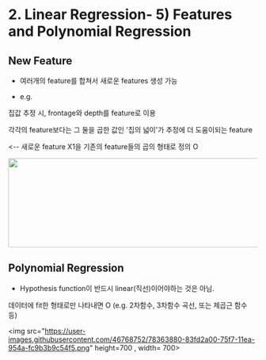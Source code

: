 # 2. Linear Regression- 5) Features and Polynomial Regression

## New Feature

- 여러개의 feature를 합쳐서 새로운 features 생성 가능

- e.g.

집값 추정 시, frontage와 depth를 feature로 이용

각각의 feature보다는 그 둘을 곱한 값인 '집의 넓이'가 추정에 더 도움이되는 feature

<-- 새로운 feature X1을 기존의 feature들의 곱의 형태로 정의 O


<img src="https://user-images.githubusercontent.com/46768752/78359832-c5d6a200-75f0-11ea-9ccc-cecd019d1bc6.png"
height= 180, width= 650>


## Polynomial Regression

- Hypothesis function이 반드시 linear(직선)이어야하는 것은 아님.

데이터에 fit한 형태로만 나타내면 O (e.g. 2차함수, 3차함수 곡선, 또는 제곱근 함수 등)



<img src="https://user-images.githubusercontent.com/46768752/78363880-83fd2a00-75f7-11ea-954a-fc9b3b9c54f5.png"
height=700 , width= 700>


